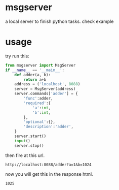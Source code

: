# msgserver
a local server to finish python tasks. check example
# usage
try run this:
```python
from msgserver import MsgServer
if __name__ == '__main__':
    def adder(a, b):
        return a+b
    address = ('localhost', 8088)
    server = MsgServer(address)
    server.commands['adder'] = {
        'func':adder,
        'required':{
            'a':int,
            'b':int,
        },
        'optional':{},
        'description':'adder',
    }
    server.start()
    input()
    server.stop()
```
then fire at this url.

`http://localhost:8088/adder?a=1&b=1024`

now you will get this in the response html.

`1025`
